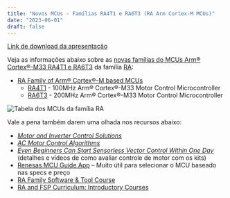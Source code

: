 ```yaml
---
title: "Novos MCUs - Famílias RA4T1 e RA6T3 (RA Arm Cortex-M MCUs)"
date: "2023-06-01"
draft: false
---
```


[Link de download da apresentação](../assets/material/RA4T1_RA6T3_Introduction.pdf)

Veja as informações abaixo sobre as [novas famílias do MCUs Arm® Cortex®-M33 RA4T1 e RA6T3](https://www.renesas.com/us/en/about/press-room/renesas-expands-market-leading-motor-control-embedded-processing-portfolio-over-35-new-mcus) da família [RA](https://www.renesas.com/us/en/products/microcontrollers-microprocessors/ra-cortex-m-mcus):

- [RA Family of Arm® Cortex®-M based MCUs](https://www.renesas.com/br/en/products/microcontrollers-microprocessors/ra-cortex-m-mcus)
  - [RA4T1](https://www.renesas.com/br/en/products/microcontrollers-microprocessors/ra-cortex-m-mcus/ra4t1-ra4-series-100mhz-arm-cortex-m33-motor-control-microcontroller) - 100MHz Arm® Cortex®-M33 Motor Control Microcontroller
  - [RA6T3](https://www.renesas.com/br/en/products/microcontrollers-microprocessors/ra-cortex-m-mcus/ra6t3-ra6-series-200mhz-arm-cortex-m33-motor-control-microcontroller) - 200MHz Arm® Cortex®-M33 Motor Control Microcontroller

![Tabela dos MCUs da família RA](../assets/img/RA4T1_RA6T3_table.png "Tabela dos MCUs da família RA")

Vale a pena também darem uma olhada nos recursos abaixo:
- _[Motor and Inverter Control Solutions](https://www.renesas.com/eu/en/application/key-technology/motor-control-robotics/motor-control-solutions#related_boards__kits)_
- _[AC Motor Control Algorithms](https://www.renesas.com/us/en/application/key-technology/motor-control-robotics/ac-motor-control-algorithms)_
- _[Even Beginners Can Start Sensorless Vector Control Within One Day](https://www.renesas.com/eu/en/products/microcontrollers-microprocessors/rx-32-bit-performance-efficiency-mcus/rx23t-rx24t-rssk)_ (detalhes e vídeos de como avaliar controle de motor com os kits)
- [Renesas MCU Guide App](https://www.renesas.com/us/en/products/microcontrollers-microprocessors/renesas-mcu-guide-app) – Muito útil para selecionar o MCU baseado nas specs e preço
- [RA Family Software & Tool Course](https://www.renesas.com/br/en/software-tool/ra-software-tool-course)
- [RA and FSP Curriculum: Introductory Courses](https://en-support.renesas.com/knowledgeBase/20522329)
